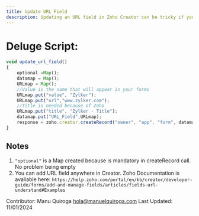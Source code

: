 ```yaml
---
title: Update URL Field
description: Updating an URL field in Zoho Creator can be tricky if you dont know how. Here is how to do it
---
```

# Deluge Script:

```javascript
void update_url_field()
{
	optional =Map();
	datamap = Map();
	URLmap = Map();
    //Value is the name that will appear in your forms
	URLmap.put("value", "Zylker");
	URLmap.put("url","www.zylker.com");
    //Title is needed because of Zoho
	URLmap.put("title", "Zylker - Title");
	datamap.put("URL_Field",URLmap);
	response = zoho.creator.createRecord("owner", "app", "form", datamap, optional, "creator_connection");
}
```

## Notes
1. `"optional"` is a Map created because is mandatory in createRecord call. No problem being empty
2. You can add URL field anywhere in Creator. Zoho Documentation is avaliable here: `https://help.zoho.com/portal/en/kb/creator/developer-guide/forms/add-and-manage-fields/articles/fields-url-understand#Examples`

Contributor: Manu Quiroga
hola@manuelquiroga.com
Last Updated: 11/01/2024